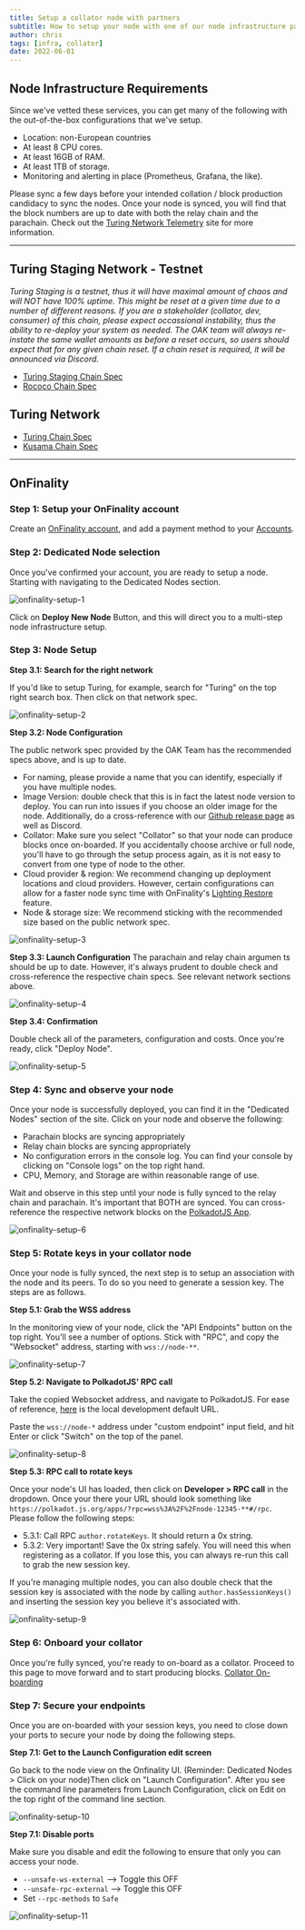 ```yaml
---
title: Setup a collator node with partners
subtitle: How to setup your node with one of our node infrastructure partner services
author: chris
tags: [infra, collator]
date: 2022-06-01
---
```


## Node Infrastructure Requirements
Since we've vetted these services, you can get many of the following with the out-of-the-box configurations that we've setup.
- Location: non-European countries
- At least 8 CPU cores.
- At least 16GB of RAM.
- At least 1TB of storage.
- Monitoring and alerting in place (Prometheus, Grafana, the like).

Please sync a few days before your intended collation / block production candidacy to sync the nodes. Once your node is synced, you will find that the block numbers are up to date with both the relay chain and the parachain. Check out the [Turing Network Telemetry](https://telemetry.polkadot.io/#list/0x0f62b701fb12d02237a33b84818c11f621653d2b1614c777973babf4652b535d) site for more information.

----------------------------------------------------------------------------------------------------------------------------------

## Turing Staging Network - Testnet
*Turing Staging is a testnet, thus it will have maximal amount of chaos and will NOT have 100% uptime. This might be reset at a given time due to a number of different reasons. If you are a stakeholder (collator, dev, consumer) of this chain, please expect occassional instability, thus the ability to re-deploy your system as needed. The OAK team will always re-instate the same wallet amounts as before a reset occurs, so users should expect that for any given chain reset. If a chain reset is required, it will be announced via Discord.*

- [Turing Staging Chain Spec](https://github.com/OAK-Foundation/OAK-blockchain/blob/master/node/res/turing-staging.json)
- [Rococo Chain Spec](https://github.com/OAK-Foundation/OAK-blockchain/blob/master/resources/rococo.json)

## Turing Network
- [Turing Chain Spec](https://github.com/OAK-Foundation/OAK-blockchain/blob/master/node/res/turing.json)
- [Kusama Chain Spec](https://github.com/paritytech/polkadot/blob/master/node/service/res/kusama.json)

----------------------------------------------------------------------------------------------------------------------------------

## OnFinality

### Step 1: Setup your OnFinality account
Create an [OnFinality account](https://app.onfinality.io/signup), and add a payment method to your [Accounts](https://app.onfinality.io/account).

### Step 2: Dedicated Node selection
Once you've confirmed your account, you are ready to setup a node. Starting with navigating to the Dedicated Nodes section. 

![onfinality-setup-1](../../assets/img/node-operator/onfinality-setup-1.png)

Click on **Deploy New Node** Button, and this will direct you to a multi-step node infrastructure setup.

### Step 3: Node Setup
**Step 3.1: Search for the right network**

If you'd like to setup Turing, for example, search for "Turing" on the top right search box. Then click on that network spec.

![onfinality-setup-2](../../assets/img/node-operator/onfinality-setup-2.png)

**Step 3.2: Node Configuration**

The public network spec provided by the OAK Team has the recommended specs above, and is up to date. 
- For naming, please provide a name that you can identify, especially if you have multiple nodes. 
- Image Version: double check that this is in fact the latest node version to deploy. You can run into issues if you choose an older image for the node. Additionally, do a cross-reference with our [Github release page](https://github.com/OAK-Foundation/OAK-blockchain/releases) as well as Discord.
- Collator: Make sure you select "Collator" so that your node can produce blocks once on-boarded. If you accidentally choose archive or full node, you'll have to go through the setup process again, as it is not easy to convert from one type of node to the other.
- Cloud provider & region: We recommend changing up deployment locations and cloud providers. However, certain configurations can allow for a faster node sync time with OnFinality's [Lighting Restore](https://documentation.onfinality.io/support/Lightning-Restore.1651703824.html) feature.
- Node & storage size: We recommend sticking with the recommended size based on the public network spec.

![onfinality-setup-3](../../assets/img/node-operator/onfinality-setup-3.png)

**Step 3.3: Launch Configuration**
The parachain and relay chain argumen
ts should be up to date. However, it's always prudent to double check and cross-reference the respective chain specs. See relevant network sections above.

![onfinality-setup-4](../../assets/img/node-operator/onfinality-setup-4.png)

**Step 3.4: Confirmation**

Double check all of the parameters, configuration and costs. Once you're ready, click "Deploy Node".

![onfinality-setup-5](../../assets/img/node-operator/onfinality-setup-5.png)

### Step 4: Sync and observe your node
Once your node is successfully deployed, you can find it in the "Dedicated Nodes" section of the site. Click on your node and observe the following:
- Parachain blocks are syncing appropriately
- Relay chain blocks are syncing appropriately
- No configuration errors in the console log. You can find your console by clicking on "Console logs" on the top right hand. 
- CPU, Memory, and Storage are within reasonable range of use.

Wait and observe in this step until your node is fully synced to the relay chain and parachain. It's important that BOTH are synced. You can cross-reference the respective network blocks on the [PolkadotJS App](https://polkadot.js.org/apps/?rpc=wss%3A%2F%2Frpc.turing.oak.tech#/explorer).

![onfinality-setup-6](../../assets/img/node-operator/onfinality-setup-6.png)

### Step 5: Rotate keys in your collator node
Once your node is fully synced, the next step is to setup an association with the node and its peers. To do so you need to generate a session key. The steps are as follows.

**Step 5.1: Grab the WSS address**

In the monitoring view of your node, click the "API Endpoints" button on the top right. You'll see a number of options. Stick with "RPC", and copy the "Websocket" address, starting with `wss://node-**`.

![onfinality-setup-7](../../assets/img/node-operator/onfinality-setup-7.png)

**Step 5.2: Navigate to PolkadotJS' RPC call**

Take the copied Websocket address, and navigate to PolkadotJS. For ease of reference, [here](https://polkadot.js.org/apps/?rpc=ws%3A%2F%2F127.0.0.1%3A9944#/rpc) is the local development default URL.

Paste the `wss://node-*` address under "custom endpoint" input field, and hit Enter or click "Switch" on the top of the panel. 

![onfinality-setup-8](../../assets/img/node-operator/onfinality-setup-8.png)

**Step 5.3: RPC call to rotate keys** 

Once your node's UI has loaded, then click on **Developer > RPC call** in the dropdown. Once your there your URL should look something like `https://polkadot.js.org/apps/?rpc=wss%3A%2F%2Fnode-12345-**#/rpc`. Please follow the following steps:
- 5.3.1: Call RPC `author.rotateKeys`. It should return a 0x string.
- 5.3.2: Very important! Save the 0x string safely. You will need this when registering as a collator. If you lose this, you can always re-run this call to grab the new session key.

If you're managing multiple nodes, you can also double check that the session key is associated with the node by calling `author.hasSessionKeys()` and inserting the session key you believe it's associated with.

![onfinality-setup-9](../../assets/img/node-operator/onfinality-setup-9.png)

### Step 6: Onboard your collator
Once you're fully synced, you're ready to on-board as a collator. Proceed to this page to move forward and to start producing blocks. [Collator On-boarding](../collators)

### Step 7: Secure your endpoints
Once you are on-boarded with your session keys, you need to close down your ports to secure your node by doing the following steps.

**Step 7.1: Get to the Launch Configuration edit screen**

Go back to the node view on the Onfinality UI. (Reminder: Dedicated Nodes > Click on your node)Then click on "Launch Configuration". After you see the command line parameters from Launch Configuration, click on Edit on the top right of the command line section. 

![onfinality-setup-10](../../assets/img/node-operator/onfinality-setup-10.png)

**Step 7.1: Disable ports**

Make sure you disable and edit the following to ensure that only you can access your node. 
- `--unsafe-ws-external` --> Toggle this OFF
- `--unsafe-rpc-external` --> Toggle this OFF
- Set `--rpc-methods` to `Safe`

![onfinality-setup-11](../../assets/img/node-operator/onfinality-setup-11.png)